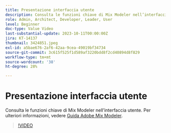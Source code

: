 ```yaml
---
title: Presentazione interfaccia utente
description: Consulta le funzioni chiave di Mix Modeler nell’interfaccia utente.
role: Admin, Architect, Developer, Leader, User
level: Beginner
doc-type: Value Video
last-substantial-update: 2023-10-11T00:00:00Z
jira: KT-14137
thumbnail: 3424851.jpeg
exl-id: a5bae676-2af6-42aa-9cea-49019bf34734
source-git-commit: 3c615f525f1d589af3220bdd8f2cd40894d8f829
workflow-type: tm+mt
source-wordcount: '38'
ht-degree: 28%

---
```


# Presentazione interfaccia utente

Consulta le funzioni chiave di Mix Modeler nell’interfaccia utente. Per ulteriori informazioni, vedere [Guida Adobe Mix Modeler](https://experienceleague.adobe.com/docs/mix-modeler/using/get-started/workflow.html).

>[!VIDEO](https://video.tv.adobe.com/v/3424851?quality=12&learn=on)
